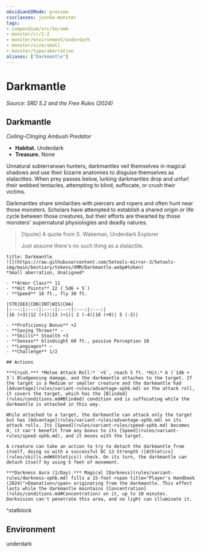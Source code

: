 ```yaml
---
obsidianUIMode: preview
cssclasses: json5e-monster
tags:
- compendium/src/5e/xmm
- monster/cr/1-2
- monster/environment/underdark
- monster/size/small
- monster/type/aberration
aliases: ["Darkmantle"]
---
```

# Darkmantle
*Source: SRD 5.2 and the Free Rules (2024)*  

## Darkmantle

*Ceiling-Clinging Ambush Predator*

- **Habitat.** Underdark  
- **Treasure.** None  

Unnatural subterranean hunters, darkmantles veil themselves in magical shadows and use their bizarre anatomies to disguise themselves as stalactites. When prey passes below, lurking darkmantles drop and unfurl their webbed tentacles, attempting to blind, suffocate, or crush their victims.

Darkmantles share similarities with piercers and ropers and often hunt near those monsters. Scholars have attempted to establish a shared origin or life cycle between those creatures, but their efforts are thwarted by those monsters' supernatural physiologies and deadly natures.

> [!quote] A quote from S. Wakeman, Underdark Explorer  
> 
> Just assume there's no such thing as a stalactite.


```ad-statblock
title: Darkmantle
![](https://raw.githubusercontent.com/5etools-mirror-3/5etools-img/main/bestiary/tokens/XMM/Darkmantle.webp#token)
*Small aberration, Unaligned*

- **Armor Class** 11
- **Hit Points** 22 (`5d6 + 5`)
- **Speed** 10 ft., fly 30 ft.

|STR|DEX|CON|INT|WIS|CHA|
|:---:|:---:|:---:|:---:|:---:|:---:|
|16 (+3)|12 (+1)|13 (+1)| 2 (-4)|10 (+0)| 5 (-3)|

- **Proficiency Bonus** +2
- **Saving Throws** ⏤
- **Skills** Stealth +3
- **Senses** blindsight 60 ft., passive Perception 10
- **Languages** —
- **Challenge** 1/2

## Actions

***Crush.*** *Melee Attack Roll:* `+5`, reach 5 ft. *Hit:* 6 (`1d6 + 3`) Bludgeoning damage, and the darkmantle attaches to the target. If the target is a Medium or smaller creature and the darkmantle had [Advantage](rules/variant-rules/advantage-xphb.md) on the attack roll, it covers the target, which has the [Blinded](rules/conditions.md#Blinded) condition and is suffocating while the darkmantle is attached in this way.

While attached to a target, the darkmantle can attack only the target but has [Advantage](rules/variant-rules/advantage-xphb.md) on its attack rolls. Its [Speed](rules/variant-rules/speed-xphb.md) becomes 0, it can't benefit from any bonus to its [Speed](rules/variant-rules/speed-xphb.md), and it moves with the target.

A creature can take an action to try to detach the darkmantle from itself, doing so with a successful DC 13 Strength ([Athletics](rules/skills.md#Athletics)) check. On its turn, the darkmantle can detach itself by using 5 feet of movement.

***Darkness Aura (1/Day).*** Magical [Darkness](rules/variant-rules/darkness-xphb.md) fills a 15-foot <span title="Player's Handbook (2024)">Emanation</span> originating from the darkmantle. This effect lasts while the darkmantle maintains [Concentration](rules/conditions.md#Concentration) on it, up to 10 minutes. Darkvision can't penetrate this area, and no light can illuminate it.
```
^statblock

## Environment

underdark